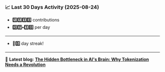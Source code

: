 <!--START_STATS-->
### 📈 Last 30 Days Activity (2025-08-24)  
- **1️⃣1️⃣1️⃣3️⃣** contributions  
- **3️⃣7️⃣•1️⃣0️⃣** per day
---
- **🎱5️⃣** day streak!
---
📝 **Latest blog:** [**The Hidden Bottleneck in AI's Brain: Why Tokenization Needs a Revolution**](https://andriak.com/blog/tokenization-revolution)
<!--END_STATS-->
